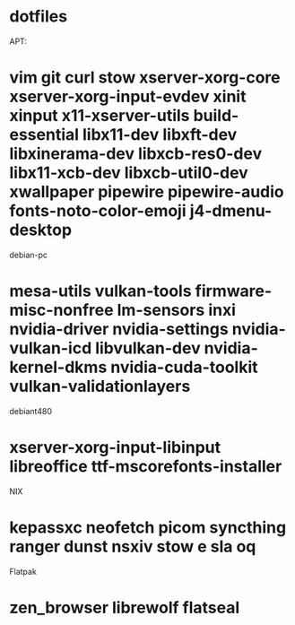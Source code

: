 # dotfiles

APT:
# vim git curl stow xserver-xorg-core xserver-xorg-input-evdev xinit xinput x11-xserver-utils build-essential libx11-dev libxft-dev libxinerama-dev libxcb-res0-dev libx11-xcb-dev libxcb-util0-dev xwallpaper pipewire pipewire-audio fonts-noto-color-emoji j4-dmenu-desktop

debian-pc
# mesa-utils vulkan-tools firmware-misc-nonfree lm-sensors inxi nvidia-driver nvidia-settings nvidia-vulkan-icd libvulkan-dev nvidia-kernel-dkms nvidia-cuda-toolkit vulkan-validationlayers

debiant480
# xserver-xorg-input-libinput libreoffice ttf-mscorefonts-installer

NIX
# kepassxc neofetch picom syncthing  ranger dunst nsxiv stow e sla oq

Flatpak
# zen_browser librewolf flatseal 
